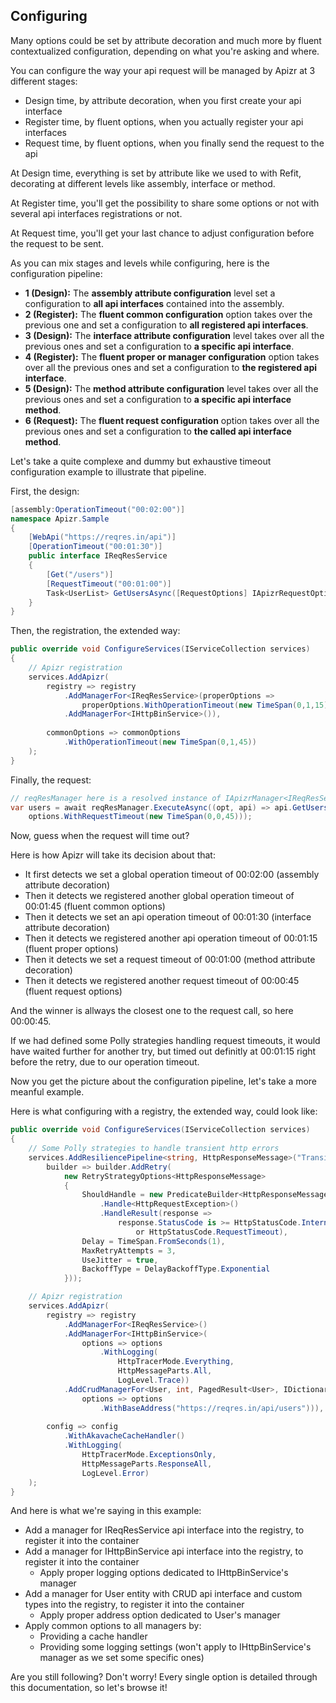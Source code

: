 ﻿## Configuring

Many options could be set by attribute decoration and much more by fluent contextualized configuration, depending on what you're asking and where.

You can configure the way your api request will be managed by Apizr at 3 different stages:
- Design time, by attribute decoration, when you first create your api interface
- Register time, by fluent options, when you actually register your api interfaces
- Request time, by fluent options, when you finally send the request to the api

At Design time, everything is set by attribute like we used to with Refit, decorating at different levels like assembly, interface or method.

At Register time, you'll get the possibility to share some options or not with several api interfaces registrations or not.

At Request time, you'll get your last chance to adjust configuration before the request to be sent.

As you can mix stages and levels while configuring, here is the configuration pipeline:

- **1 (Design):** The **assembly attribute configuration** level set a configuration to **all api interfaces** contained into the assembly.
- **2 (Register):** The **fluent common configuration** option takes over the previous one and set a configuration to **all registered api interfaces**.
- **3 (Design):** The **interface attribute configuration** level takes over all the previous ones and set a configuration to **a specific api interface**.
- **4 (Register):** The **fluent proper or manager configuration** option takes over all the previous ones and set a configuration to **the registered api interface**.
- **5 (Design):** The **method attribute configuration** level takes over all the previous ones and set a configuration to **a specific api interface method**.
- **6 (Request):** The **fluent request configuration** option takes over all the previous ones and set a configuration to **the called api interface method**.


Let's take a quite complexe and dummy but exhaustive timeout configuration example to illustrate that pipeline.

First, the design:
```csharp
[assembly:OperationTimeout("00:02:00")]
namespace Apizr.Sample
{
    [WebApi("https://reqres.in/api")]
    [OperationTimeout("00:01:30")]
    public interface IReqResService
    {
        [Get("/users")]
        [RequestTimeout("00:01:00")]
        Task<UserList> GetUsersAsync([RequestOptions] IApizrRequestOptions options);
    }
}
```

Then, the registration, the extended way:

```csharp
public override void ConfigureServices(IServiceCollection services)
{
    // Apizr registration
    services.AddApizr(
        registry => registry
            .AddManagerFor<IReqResService>(properOptions => 
                properOptions.WithOperationTimeout(new TimeSpan(0,1,15)))
            .AddManagerFor<IHttpBinService>()),
    
        commonOptions => commonOptions
            .WithOperationTimeout(new TimeSpan(0,1,45))
    );
}
```

Finally, the request:
```csharp
// reqResManager here is a resolved instance of IApizrManager<IReqResService>>
var users = await reqResManager.ExecuteAsync((opt, api) => api.GetUsersAsync(opt), options => 
	options.WithRequestTimeout(new TimeSpan(0,0,45)));
```

Now, guess when the request will time out?

Here is how Apizr will take its decision about that:
- It first detects we set a global operation timeout of 00:02:00 (assembly attribute decoration)
- Then it detects we registered another global operation timeout of 00:01:45 (fluent common options)
- Then it detects we set an api operation timeout of 00:01:30 (interface attribute decoration)
- Then it detects we registered another api operation timeout of 00:01:15 (fluent proper options)
- Then it detects we set a request timeout of 00:01:00 (method attribute decoration)
- Then it detects we registered another request timeout of 00:00:45 (fluent request options)

And the winner is allways the closest one to the request call, so here 00:00:45.

If we had defined some Polly strategies handling request timeouts, it would have waited further for another try, but timed out definitly at 00:01:15 right before the retry, due to our operation timeout.

Now you get the picture about the configuration pipeline, let's take a more meanful example.

Here is what configuring with a registry, the extended way, could look like:

```csharp
public override void ConfigureServices(IServiceCollection services)
{
    // Some Polly strategies to handle transient http errors
    services.AddResiliencePipeline<string, HttpResponseMessage>("TransientHttpError",
        builder => builder.AddRetry(
            new RetryStrategyOptions<HttpResponseMessage>
            {
                ShouldHandle = new PredicateBuilder<HttpResponseMessage>()
                    .Handle<HttpRequestException>()
                    .HandleResult(response =>
                        response.StatusCode is >= HttpStatusCode.InternalServerError
                            or HttpStatusCode.RequestTimeout),
                Delay = TimeSpan.FromSeconds(1),
                MaxRetryAttempts = 3,
                UseJitter = true,
                BackoffType = DelayBackoffType.Exponential
            }));

    // Apizr registration
    services.AddApizr(
        registry => registry
            .AddManagerFor<IReqResService>()
            .AddManagerFor<IHttpBinService>(
                options => options
                    .WithLogging(
                        HttpTracerMode.Everything, 
                        HttpMessageParts.All, 
                        LogLevel.Trace))
            .AddCrudManagerFor<User, int, PagedResult<User>, IDictionary<string, object>>(
                options => options
                    .WithBaseAddress("https://reqres.in/api/users"))),
    
        config => config
            .WithAkavacheCacheHandler()
            .WithLogging(
                HttpTracerMode.ExceptionsOnly, 
                HttpMessageParts.ResponseAll, 
                LogLevel.Error)
    );
}
```

And here is what we're saying in this example:
- Add a manager for IReqResService api interface into the registry, to register it into the container
- Add a manager for IHttpBinService api interface into the registry, to register it into the container
  - Apply proper logging options dedicated to IHttpBinService's manager
- Add a manager for User entity with CRUD api interface and custom types into the registry, to register it into the container
  - Apply proper address option dedicated to User's manager
- Apply common options to all managers by:
  - Providing a cache handler
  - Providing some logging settings (won't apply to IHttpBinService's manager as we set some specific ones)

Are you still following? Don't worry! Every single option is detailed through this documentation, so let's browse it!
